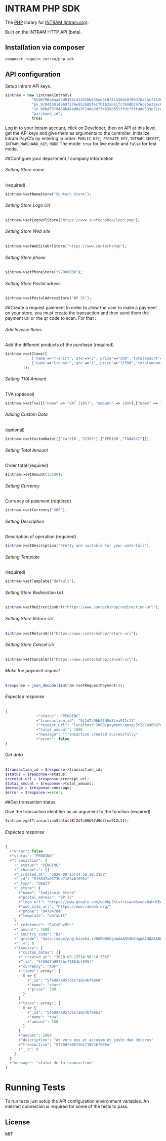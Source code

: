 # INTRAM PHP SDK



The [PHP](https://www.php.net) library for [INTRAM (intram.org)](https://intram.org).

Built on the INTRAM HTTP API (beta).

## Installation via composer

```sh
composer require intram/php-sdk
```

## API configuration

Setup intram API keys.

```php
$intram = new \intram\Intram\(
            "5b06f06a0aad7d0163c414926b635ee9cdf41438de0f09d70a4acf153083b7ed375a691e3513b42544530469e1ff8657b34508dc61927048444dd6dc9ccbb87f",
            "pk_9c0410014969f276e8b3685fec7b1b2ab41fc760db2976c75e32ec0fdc3b7d5575a7087f9aeb4d8a29a949ac4cac11363b39ff6a6d9dc3bc6ce0f328c62c3c58",
            "sk_08bd75f9468b484d8a9f24daddff4638d6513fdcf3ff4dd533e72ce55c22eac3207c12af49400ecddb1969ad3db152b0c338c0050c4540f9d0cb8c3cd3cb8c26",
            "marchand_id",
            true)
```
Log in to your Intram account, click on Developer, then on API at this level, get the API keys and give them as arguments to the controller.
Initialize Intram PayCfa by entering in order: `PUBLIC_KEY`,` PRIVATE_KEY`, `INTRAM_SECRET`,` INTRAM_MARCHAND_KEY`, `MODE`
The mode: `true` for live mode and `false` for test mode.


##Configure your department / company information



###### Setting Store name
(required)
```php
$intram->setNameStore("Suntech Store"); 
```



###### Setting Store Logo Url

```php
$intram->setLogoUrlStore("https://www.suntechshop/logo.png");
```



###### Setting Store Web site

```php
$intram->setWebSiteUrlStore("https://www.suntechshop");
```



###### Setting Store phone

```php
$intram->setPhoneStore("97000000");
```



###### Setting Store Postal adress

```php
$intram->setPostalAdressStore("BP 35");
```

##Create a request paiement
In order to allow the user to make a payment on your store, you must create the transaction and then send them the payment url or the qr code to scan. 
For that :

###### Add Invoice Items
Add the different products of the purchase (required)
```php
$intram->setItems([
            ['name'=>"T-shirt",'qte'=>"2",'price'=>"500",'totalamount'=>"1000"],
            ['name'=>"trouser",'qte'=>"1",'price'=>"12500",'totalamount'=>"12500"],
        ]);
```

###### Setting TVA Amount
TVA (optional)
```php
$intram->setTva([["name" => "VAT (18%)", "amount" => 1000],["name" => " other VAT", "amount" => 500]]);
```


###### Adding Custom Data
(optional)
```php
$intram->setCustomData([['CartID',"32393"],['PERIOD',"TABASKI"]]);
```



###### Setting Total Amount 
Order total (required)
```php
$intram->setAmount(13600);
```
###### Setting Currency 
Currency of paiement (required)
```php
$intram->setCurrency("XOF");
```

###### Setting Description 
Description of operation (required)
```php
$intram->setDescription("Pretty and suitable for your waterfall");
```


###### Setting Template 
 (required)
```php
$intram->setTemplate("default");
```


###### Setting Store Redirection Url

```php
$intram->setRedirectionUrl("https://www.suntechshop/redirection-url");
```


###### Setting Store Return Url

```php
$intram->setReturnUrl("https://www.suntechshop/return-url");
```


###### Setting Store Cancel Url

```php
$intram->setCancelUrl("https://www.suntechshop/cancel-url");
```


###### Make the payment request

```php
$response = json_decode($intram->setRequestPayment());
```
###### Expected response

```php
{
              +"status": "PENDING"
              +"transaction_id": "5f2d7a96b97d9d3fea912c11"
              +"receipt_url": "localhost:3000/payment/gate/5f2d7a96b97d9d3fea912c11"
              +"total_amount": 1000
              +"message": "Transaction created successfully"
              +"error": false
}
```

###### Get data
```php
$transaction_id = $response->transaction_id;
$status = $response->status;
$receipt_url = $response->receipt_url;
$total_amount = $response->total_amount;
$message = $response->message;
$error = $response->error;
```

##Get transaction status

Give the transaction identifier as an argument to the function (required)
```php
$intram->getTransactionStatus(5f2d7a96b97d9d3fea912c11); 
```

###### Expected response

```php
{
  +"error": false
  +"status": "PENDING"
  +"transaction": {
    +"_status": "PENDING"
    +"_channels": []
    +"_created_at": "2020-09-15T14:56:10.316Z"
    +"_id": "5f60d7a0573bc71854bf095e"
    +"_type": "DEBIT"
    +"_store": {
      +"name": "Sodjinnin Store"
      +"postal_adress": "BP 35"
      +"logo_url": "https://www.google.com/webhp?hl=fr&sa=X&ved=0ahUKEwi7kZ3Qpt_qAhWxC2MBHVFZDDgQPAgH"
      +"web_site_url": "https://www.random.org/"
      +"phone": "94784784"
      +"template": "default"
    }
    +"_reference": "SaCsEhzMFc"
    +"_amount": 1000
    +"_country_code": "BJ"
    +"_qrcode": "data:image/png;base64,iVBORw0KGgoAAAANSUhEUgAAAHQAAAB0CAYAAABUmhYnAAAAAklEQVR4AewaftIAAAL9SURBVO3BQQ7jCAhFwZcvi6NyKI7KgkyWrCxZdtLdDFWv9wdrDLFGEWsUsUYRaxSxRhFrFL ▶"
    +"__v": 0
    +"invoice": {
      +"custom_datas": []
      +"_created_at": "2020-09-15T14:56:10.335Z"
      +"_id": "5f60d7a0573bc71854bf095f"
      +"currency": "XOF"
      +"items": array:1 [
        0 => {
          +"_id": "5f60d7a0573bc71854bf0960"
          +"name": "short"
          +"price": 500
        }
      ]
      +"taxes": array:1 [
        0 => {
          +"_id": "5f60d7a0573bc71854bf0961"
          +"name": "tva"
          +"amount": 100
        }
      ]
      +"amount": 1000
      +"description": "At vero eos et accusam et justo duo dolores"
      +"transaction": "5f60d7a0573bc71854bf095e"
      +"__v": 0
    }
  }
  +"message": "statut de la transaction"
}
```



# Running Tests
To run tests just setup the API configuration environment variables. An internet connection is required for some of the tests to pass.

## License
MIT

